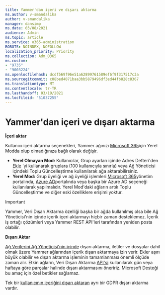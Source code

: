```yaml
---
title: Yammer'dan içeri ve dışarı aktarma
ms.author: v-smandalika
author: v-smandalika
manager: dansimp
ms.date: 03/08/2021
audience: Admin
ms.topic: article
ms.service: o365-administration
ROBOTS: NOINDEX, NOFOLLOW
localization_priority: Priority
ms.collection: Adm_O365
ms.custom:
- "9735"
- "9003224"
ms.openlocfilehash: dcdf569f96e51a62899761589ef6f9f317517c3a
ms.sourcegitcommit: c08bed4071baa3bb5879496df3ed44fb828c8367
ms.translationtype: MT
ms.contentlocale: tr-TR
ms.lasthandoff: 03/19/2021
ms.locfileid: "51037255"
---
```

# <a name="import-and-export-from-yammer"></a>Yammer'dan içeri ve dışarı aktarma

**İçeri aktar**

Kullanıcı içeri aktarma seçenekleri, Yammer ağınızı [Microsoft 365](https://docs.microsoft.com/yammer/configure-your-yammer-network/overview-native-mode)için Yerel Modda olup olmadığınıza bağlı olarak değişir.

- **Yerel Olmayan Mod:** Kullanıcılar, Grup ayarları içinde Adres Defteri'den [](https://docs.microsoft.com/yammer/manage-yammer-users/add-block-or-remove-users) [Ekle](https://support.microsoft.com/office/manage-yammer-community-members-75253554-d0f3-4148-b835-e6a9a8a0c294) 'yi kullanarak gruplara (100 kullanıcıyla sınırla) veya Ağ Yöneticisi içindeki Toplu Güncelleştirme kullanılarak ağa aktarabilirsiniz.
- **Yerel Mod:** Grup üyeliği ve ağ üyeliği işlemleri [Microsoft 365](https://docs.microsoft.com/microsoft-365/admin/add-users)yönetim portalında, [Azure AD](https://docs.microsoft.com/azure/active-directory/fundamentals/add-users-azure-active-directory)portalında veya başka bir Azure AD seçeneği kullanılarak yapılmalıdır. Yerel Mod'daki ağların artık Toplu Güncelleştirme ve diğer eski özelliklere erişimi yoktur.

> [!IMPORTANT]
> Yammer, Veri Dışarı Aktarma özelliği başka bir ağda kullanılmış olsa bile Ağ Yöneticisi'nin içinde içerik içeri aktarmayı hiçbir zaman desteklemez. İçerik iş ortağı çözümleri veya Yammer REST API'leri tarafından yeniden posta olabilir.

**Dışarı Aktar**

[Ağ Verilerini Ağ Yöneticisi'nin içinde](https://docs.microsoft.com/yammer/manage-security-and-compliance/export-yammer-enterprise-data) dışarı aktarma, iletiler ve dosyalar dahil olmak üzere Yammer ağlarından içerik dışarı aktarmaya izin verir. Ekler aşırı büyük olabilir ve dışarı aktarma işleminin tamamlanması önemli ölçüde zaman alır. Etkin ağların, Veri Dışarı Aktarma [API'si](https://developer.yammer.com/docs/data-export-api) kullanılarak gün veya haftaya göre parçalar halinde dışarı aktarmasını öneririz. Microsoft Desteği bu amaç için özel betikler sağlamaz.

Tek bir [kullanıcının içeriğini dışarı aktaran](https://docs.microsoft.com/yammer/manage-security-and-compliance/gdpr-requests-in-yammer-enterprise) ayrı bir GDPR dışarı aktarma vardır.